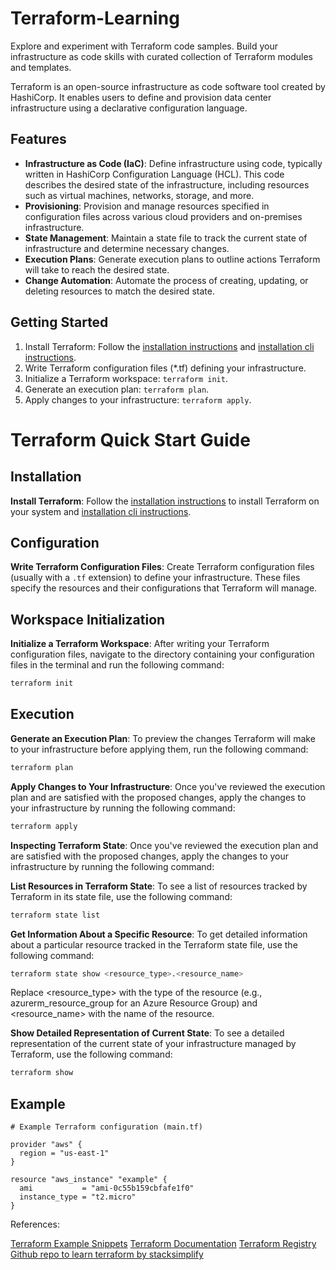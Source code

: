 # Terraform-Learning
Explore and experiment with Terraform code samples. Build your infrastructure as code skills with curated collection of Terraform modules and templates.


Terraform is an open-source infrastructure as code software tool created by HashiCorp. It enables users to define and provision data center infrastructure using a declarative configuration language.

## Features

- **Infrastructure as Code (IaC)**: Define infrastructure using code, typically written in HashiCorp Configuration Language (HCL). This code describes the desired state of the infrastructure, including resources such as virtual machines, networks, storage, and more.
- **Provisioning**: Provision and manage resources specified in configuration files across various cloud providers and on-premises infrastructure.
- **State Management**: Maintain a state file to track the current state of infrastructure and determine necessary changes.
- **Execution Plans**: Generate execution plans to outline actions Terraform will take to reach the desired state.
- **Change Automation**: Automate the process of creating, updating, or deleting resources to match the desired state.

## Getting Started

1. Install Terraform: Follow the [installation instructions](https://developer.hashicorp.com/terraform/install) and [installation cli instructions](https://learn.hashicorp.com/tutorials/terraform/install-cli).
2. Write Terraform configuration files (*.tf) defining your infrastructure.
3. Initialize a Terraform workspace: `terraform init`.
4. Generate an execution plan: `terraform plan`.
5. Apply changes to your infrastructure: `terraform apply`.


# Terraform Quick Start Guide

## Installation
**Install Terraform**: Follow the [installation instructions](https://learn.hashicorp.com/tutorials/terraform/install-cli) to install Terraform on your system and [installation cli instructions](https://learn.hashicorp.com/tutorials/terraform/install-cli).

## Configuration
**Write Terraform Configuration Files**: Create Terraform configuration files (usually with a `.tf` extension) to define your infrastructure. These files specify the resources and their configurations that Terraform will manage.

## Workspace Initialization
**Initialize a Terraform Workspace**: After writing your Terraform configuration files, navigate to the directory containing your configuration files in the terminal and run the following command:
   ```bash
   terraform init
   ```
## Execution
**Generate an Execution Plan**: To preview the changes Terraform will make to your infrastructure before applying them, run the following command:

```bash
terraform plan
```

**Apply Changes to Your Infrastructure**: Once you've reviewed the execution plan and are satisfied with the proposed changes, apply the changes to your infrastructure by running the following command:

```bash
terraform apply
```

**Inspecting Terraform State**: Once you've reviewed the execution plan and are satisfied with the proposed changes, apply the changes to your infrastructure by running the following command:

**List Resources in Terraform State**: To see a list of resources tracked by Terraform in its state file, use the following command:

```bash
terraform state list
```

**Get Information About a Specific Resource**: To get detailed information about a particular resource tracked in the Terraform state file, use the following command:

```bash
terraform state show <resource_type>.<resource_name>
```
Replace <resource_type> with the type of the resource (e.g., azurerm_resource_group for an Azure Resource Group) and <resource_name> with the name of the resource.

**Show Detailed Representation of Current State**: To see a detailed representation of the current state of your infrastructure managed by Terraform, use the following command:

```bash
terraform show
```














## Example

```hcl
# Example Terraform configuration (main.tf)

provider "aws" {
  region = "us-east-1"
}

resource "aws_instance" "example" {
  ami           = "ami-0c55b159cbfafe1f0"
  instance_type = "t2.micro"
}
```

References:

[Terraform Example Snippets](https://github.com/stacksimplify/hashicorp-certified-terraform-associate/tree/main)
[Terraform Documentation](https://developer.hashicorp.com/terraform/docs)
[Terraform Registry](https://registry.terraform.io/)
[Github repo to learn terraform by stacksimplify](https://github.com/stacksimplify/hashicorp-certified-terraform-associate)

